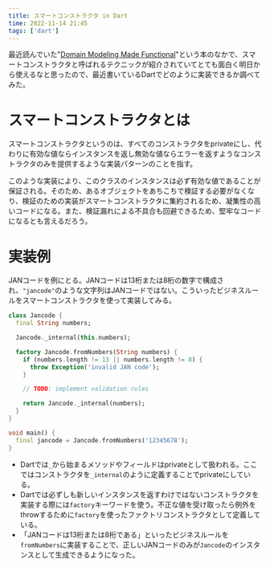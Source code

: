 ```yaml
---
title: スマートコンストラクタ in Dart
time: 2022-11-14 21:45
tags: ['dart']
---
```


最近読んでいた"[Domain Modeling Made Functional](https://pragprog.com/titles/swdddf/domain-modeling-made-functional/)"という本のなかで、スマートコンストラクタと呼ばれるテクニックが紹介されていてとても面白く明日から使えるなと思ったので、最近書いているDartでどのように実装できるか調べてみた。

# スマートコンストラクタとは
スマートコンストラクタというのは、すべてのコンストラクタをprivateにし、代わりに有効な値ならインスタンスを返し無効な値ならエラーを返すようなコンストラクタのみを提供するような実装パターンのことを指す。

このような実装により、このクラスのインスタンスは必ず有効な値であることが保証される。そのため、あるオブジェクトをあちこちで検証する必要がなくなり、検証のための実装がスマートコンストラクタに集約されるため、凝集性の高いコードになる。また、検証漏れによる不具合も回避できるため、堅牢なコードになるとも言えるだろう。

# 実装例
JANコードを例にとる。JANコードは13桁または8桁の数字で構成され、`"jancode"`のような文字列はJANコードではない。こういったビジネスルールをスマートコンストラクタを使って実装してみる。

```dart
class Jancode {
  final String numbers;

  Jancode._internal(this.numbers);

  factory Jancode.fromNumbers(String numbers) {
    if (numbers.length != 13 || numbers.length != 8) {
      throw Exception('invalid JAN code');
    }

    // TODO: implement validation rules

    return Jancode._internal(numbers);
  }
}
```

```dart
void main() {
  final jancode = Jancode.fromNumbers('12345678');
}
```

- Dartでは`_`から始まるメソッドやフィールドはprivateとして扱われる。ここではコンストラクタを`_internal`のように定義することでprivateにしている。
- Dartでは必ずしも新しいインスタンスを返すわけではないコンストラクタを実装する際には`factory`キーワードを使う。不正な値を受け取ったら例外をthrowするために`factory`を使ったファクトリコンストラクタとして定義している。
- 「JANコードは13桁または8桁である」といったビジネスルールを`fromNumbers`に実装することで、正しいJANコードのみが`Jancode`のインスタンスとして生成できるようになった。
